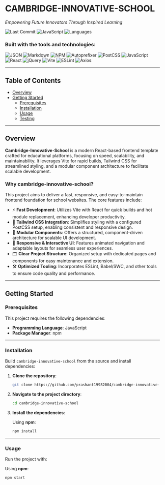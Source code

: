 # CAMBRIDGE-INNOVATIVE-SCHOOL

*Empowering Future Innovators Through Inspired Learning*

![Last Commit](https://img.shields.io/badge/last%20commit-august%202024-blue)
![JavaScript](https://img.shields.io/badge/javascript-66.1%25-yellow)
![Languages](https://img.shields.io/badge/languages-3-blue)

### Built with the tools and technologies:

![JSON](https://img.shields.io/badge/-JSON-black)
![Markdown](https://img.shields.io/badge/-Markdown-151513?style=flat&logo=markdown)
![NPM](https://img.shields.io/badge/-npm-CB3837?logo=npm&logoColor=white)
![Autoprefixer](https://img.shields.io/badge/-Autoprefixer-DD3735?logo=autoprefixer&logoColor=white)
![PostCSS](https://img.shields.io/badge/-PostCSS-DD3A0A?logo=postcss&logoColor=white)
![JavaScript](https://img.shields.io/badge/-JavaScript-F7DF1E?logo=javascript&logoColor=black)
![React](https://img.shields.io/badge/-React-61DAFB?logo=react&logoColor=black)
![jQuery](https://img.shields.io/badge/-jQuery-0769AD?logo=jquery&logoColor=white)
![Vite](https://img.shields.io/badge/-Vite-646CFF?logo=vite&logoColor=white)
![ESLint](https://img.shields.io/badge/-ESLint-4B32C3?logo=eslint&logoColor=white)
![Axios](https://img.shields.io/badge/-Axios-5A29E4?logo=axios&logoColor=white)

---

## Table of Contents

- [Overview](#overview)
- [Getting Started](#getting-started)
  - [Prerequisites](#prerequisites)
  - [Installation](#installation)
  - [Usage](#usage)
  - [Testing](#testing)

---

## Overview

**Cambridge-Innovative-School** is a modern React-based frontend template crafted for educational platforms, focusing on speed, scalability, and maintainability. It leverages Vite for rapid builds, Tailwind CSS for streamlined styling, and a modular component architecture to facilitate scalable development.

### Why cambridge-innovative-school?

This project aims to deliver a fast, responsive, and easy-to-maintain frontend foundation for school websites. The core features include:

- ⚡ **Fast Development**: Utilizes Vite with React for quick builds and hot module replacement, enhancing developer productivity.
- 🎨 **Tailwind CSS Integration**: Simplifies styling with a configured PostCSS setup, enabling consistent and responsive design.
- 🧱 **Modular Components**: Offers a structured, component-driven architecture for scalable UI development.
- 📱 **Responsive & Interactive UI**: Features animated navigation and adaptable layouts for seamless user experiences.
- 🗂️ **Clear Project Structure**: Organized setup with dedicated pages and components for easy maintenance and extension.
- 🛠️ **Optimized Tooling**: Incorporates ESLint, Babel/SWC, and other tools to ensure code quality and performance.

---

## Getting Started

### Prerequisites

This project requires the following dependencies:

- **Programming Language**: JavaScript
- **Package Manager**: npm

---

### Installation

Build `cambridge-innovative-school` from the source and install dependencies:

1. **Clone the repository**:

    ```bash
    git clone https://github.com/prashant19982004/cambridge-innovative-school
    ```

2. **Navigate to the project directory**:

    ```bash
    cd cambridge-innovative-school
    ```

3. **Install the dependencies**:

    Using **npm**:

    ```bash
    npm install
    ```

---

### Usage

Run the project with:

Using **npm**:

```bash
npm start
